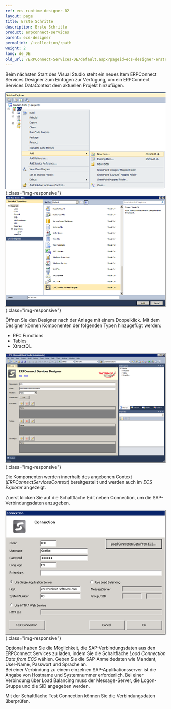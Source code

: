```yaml
---
ref: ecs-runtime-designer-02
layout: page
title: Erste Schritte
description: Erste Schritte
product: erpconnect-services
parent: ecs-designer
permalink: /:collection/:path
weight: 2
lang: de_DE
old_url: /ERPConnect-Services-DE/default.aspx?pageid=ecs-designer-erste-schritte
---
```


Beim nächsten Start des Visual Studio steht ein neues Item ERPConnect Services Designer zum Einfügen zur Verfügung, um ein ERPConnect Services DataContext dem aktuellen Projekt hinzufügen.


![ECS-Designer-New-Item-01](/img/content/ECS-Designer-New-Item-01.png){:class="img-responsive"}
![ECS-Designer-New-Item-02](/img/content/ECS-Designer-New-Item-02.png){:class="img-responsive"}

Öffnen Sie den Designer nach der Anlage mit einem Doppelklick. Mit dem Designer können Komponenten der folgenden Typen hinzugefügt werden:

- RFC Functions
- Tables
- XtractQL

![ECS-Designer-New-Item-03](/img/content/ECS-Designer-New-Item-03.png){:class="img-responsive"}

Die Komponenten werden innerhalb des angebenen Context (*ERPConnectServicesContext*) bereitgestellt und werden auch im *ECS Explorer* angezeigt. 

Zuerst klicken Sie auf die Schaltfläche Edit neben Connection, um die SAP-Verbindungsdaten anzugeben.  

![ECS-Designer-Connection](/img/content/ECS-Designer-Connection.png){:class="img-responsive"}

Optional haben Sie die Möglichkeit, die SAP-Verbindungsdaten aus den ERPConnect Services zu laden, indem Sie die Schaltfläche *Load Connection Data from ECS*  wählen. Geben Sie die SAP-Anmeldedaten wie Mandant, User-Name, Passwort und Sprache an.<br>
Bei einer Verbindung zu einem einzelnen SAP-Applikationsserver ist die Angabe von Hostname und Systemnummer erforderlich. Bei einer Verbindung über Load Balancing muss der Message-Server, die Logon-Gruppe und die SID angegeben werden.

Mit der Schaltfläche Test Connection können Sie die Verbindungsdaten überprüfen.



